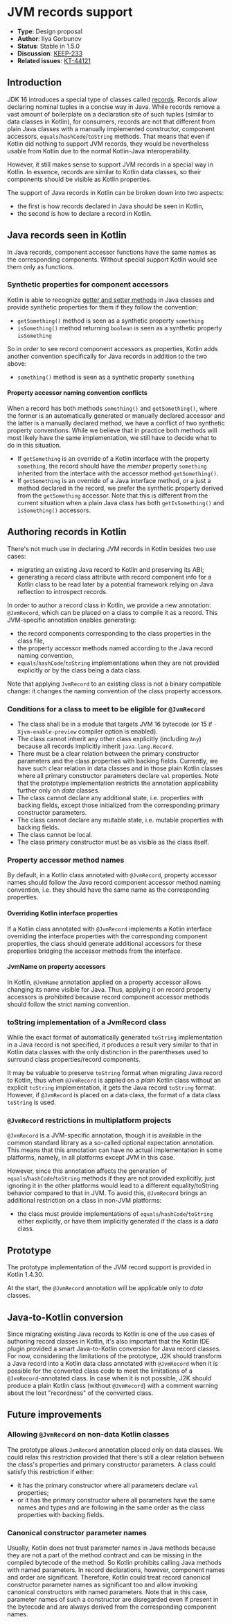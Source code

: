 # JVM records support

* **Type**: Design proposal
* **Author**: Ilya Gorbunov
* **Status**: Stable in 1.5.0
* **Discussion**: [KEEP-233](https://github.com/Kotlin/KEEP/issues/233)
* **Related issues**: [KT-44121](https://youtrack.jetbrains.com/issue/KT-44121)

## Introduction

JDK 16 introduces a special type of classes called [records](https://openjdk.java.net/jeps/395). Records allow declaring
nominal tuples in a concise way in Java. While records remove a vast amount of boilerplate on a declaration site of such
tuples (similar to data classes in Kotlin), for consumers, records are not that different from plain Java classes
with a manually implemented constructor, component accessors, `equals`/`hashCode`/`toString` methods. 
That means that even if Kotlin did nothing to support JVM records, they would be nevertheless usable from Kotlin 
due to the normal Kotlin-Java interoperability.

However, it still makes sense to support JVM records in a special way in Kotlin. In essence, records are similar to 
Kotlin data classes, so their components should be visible as Kotlin properties.

The support of Java records in Kotlin can be broken down into two aspects: 
 - the first is how records declared in Java should be seen in Kotlin, 
 - the second is how to declare a record in Kotlin.

## Java records seen in Kotlin

In Java records, component accessor functions have the same names as the corresponding components. Without special support
Kotlin would see them only as functions.

### Synthetic properties for component accessors

Kotlin is able to recognize [getter and setter methods](https://kotlinlang.org/docs/reference/java-interop.html#getters-and-setters) 
in Java classes and provide synthetic properties for them if they follow the convention:
- `getSomething()` method is seen as a synthetic property `something`
- `isSomething()` method returning `boolean` is seen as a synthetic property `isSomething`

So in order to see record component accessors as properties, Kotlin adds another convention specifically for Java records
in addition to the two above:
- `something()` method is seen as a synthetic property `something`

#### Property accessor naming convention conflicts

When a record has both methods `something()` and `getSomething()`, where the former is an automatically generated or
manually declared accessor and the latter is a manually declared method, we have a conflict of two synthetic property
conventions. While we believe that in practice both methods will most likely have the same implementation, we still have
to decide what to do in this situation.

- If `getSomething` is an override of a Kotlin interface with the property `something`, the record should have the
_member_ property `something` inherited from the interface with the accessor method `getSomething()`.
- If `getSomething` is an override of a Java interface method, or a just a method declared in the record, 
we prefer the synthetic property derived from the `getSomething` accessor. 
Note that this is different from the current situation when a plain Java class has both `getIsSomething()` and `isSomething()` 
accessors.

## Authoring records in Kotlin

There's not much use in declaring JVM records in Kotlin besides two use cases:
- migrating an existing Java record to Kotlin and preserving its ABI;
- generating a record class attribute with record component info for a Kotlin class to be read later 
  by a potential framework relying on Java reflection to introspect records.

In order to author a record class in Kotlin, we provide a new annotation: `@JvmRecord`, which can be placed on a class
to compile it as a record. This JVM-specific annotation enables generating:
- the record components corresponding to the class properties in the class file,
- the property accessor methods named according to the Java record naming convention,
- `equals`/`hashCode`/`toString` implementations when they are not provided explicitly or by the class being a data class.

Note that applying `JvmRecord` to an existing class is not a binary compatible change: it changes
the naming convention of the class property accessors.


### Conditions for a class to meet to be eligible for `@JvmRecord`

- The class shall be in a module that targets JVM 16 bytecode (or 15 if `-Xjvm-enable-preview` compiler option is enabled).
- The class cannot inherit any other class explicitly (including `Any`) because all records implicitly inherit `java.lang.Record`.
- There must be a clear relation between the primary constructor parameters and the class properties with backing fields. 
  Currently, we have such clear relation in data classes and in those plain Kotlin classes where all 
  primary constructor parameters declare `val` properties.
  Note that the prototype implementation restricts the annotation applicability further only on _data_ classes.
- The class cannot declare any additional state, i.e. properties with backing fields, 
  except those initialized from the corresponding primary constructor parameters.
- The class cannot declare any mutable state, i.e. mutable properties with backing fields.
- The class cannot be local.
- The class primary constructor must be as visible as the class itself.

### Property accessor method names

By default, in a Kotlin class annotated with `@JvmRecord`, property accessor names should follow the Java record 
component accessor method naming convention, i.e. they should have the same name as the corresponding properties.

#### Overriding Kotlin interface properties

If a Kotlin class annotated with `@JvmRecord` implements a Kotlin interface overriding the interface properties 
with the corresponding component properties, the class should generate additional accessors for these properties 
bridging the accessor methods from the interface.

#### JvmName on property accessors

<!-- Not supported initially:
In Kotlin, it is possible to change the generated names of property accessor methods by annotating these properties with 
the `@JvmName` annotation. In case if `@JvmName` is applied on a property of a Kotlin class annotated with `@JvmRecord`,
it doesn't rename the property accessor method, but generates an additional method with the specified name, 
which invokes the property accessor.
-->

In Kotlin, `@JvmName` annotation applied on a property accessor allows changing its name visible for Java. 
Thus, applying it on record property accessors is prohibited because record component accessor methods should 
follow the strict naming convention.

### toString implementation of a JvmRecord class

While the exact format of automatically generated `toString` implementation in a Java record is not specified, 
it produces a result very similar to that in Kotlin data classes with the only distinction in the parentheses used
to surround class properties/record components.

It may be valuable to preserve `toString` format when migrating Java record to Kotlin, thus when `@JvmRecord` is applied
on a _plain_ Kotlin class without an explicit `toString` implementation, it gets the Java record `toString` format.
However, if `@JvmRecord` is placed on a data class, the format of a data class `toString` is used.

### `@JvmRecord` restrictions in multiplatform projects

`@JvmRecord` is a JVM-specific annotation, though it is available in the common standard library as a so-called
optional expectation annotation. This means that this annotation can have no actual implementation in some platforms,
namely, in all platforms except JVM in this case.

However, since this annotation affects the generation of `equals`/`hashCode`/`toString` methods if they are not provided 
explicitly, just ignoring it in the other platforms would lead to a different equality/toString behavior compared to 
that in JVM. To avoid this, `@JvmRecord` brings an additional restriction on a class in non-JVM platforms: 
- the class must provide implementations of `equals`/`hashCode`/`toString` either explicitly, 
  or have them implicitly generated if the class is a _data_ class.

## Prototype

The prototype implementation of the JVM record support is provided in Kotlin 1.4.30.

At the start, the `@JvmRecord` annotation will be applicable only to _data_ classes.

## Java-to-Kotlin conversion

Since migrating existing Java records to Kotlin is one of the use cases of authoring record classes in Kotlin,
it's also important that the Kotlin IDE plugin provided a smart Java-to-Kotlin conversion for Java record classes.
For now, considering the limitations of the prototype, J2K should transform a Java record into a Kotlin data class
annotated with `@JvmRecord` when it is possible for the converted class code to meet the limitations of a 
`@JvmRecord`-annotated class. In case when it is not possible, J2K should produce a plain Kotlin class (without `@JvmRecord`)
with a comment warning about the lost "recordness" of the converted class.

## Future improvements

### Allowing `@JvmRecord` on non-data Kotlin classes

The prototype allows `JvmRecord` annotation placed only on data classes. We could relax this restriction provided that 
there's still a clear relation between the class's properties and primary constructor parameters. A class could satisfy
this restriction if either:
- it has the primary constructor where all parameters declare `val` properties;
- or it has the primary constructor where all parameters have the same names and types and are following in the same order
  as the class properties with backing fields.

### Canonical constructor parameter names

Usually, Kotlin does not trust parameter names in Java methods because they are not a part of the method contract 
and can be missing in the compiled bytecode of the method. So Kotlin prohibits calling Java methods with named parameters.
In record declarations, however, component names and order are significant. 
Therefore, Kotlin could treat record canonical constructor parameter names as significant too and allow invoking
canonical constructors with named parameters. Note that in this case, parameter names of such a constructor 
are disregarded even if present in the bytecode and are always derived from the corresponding component names.
